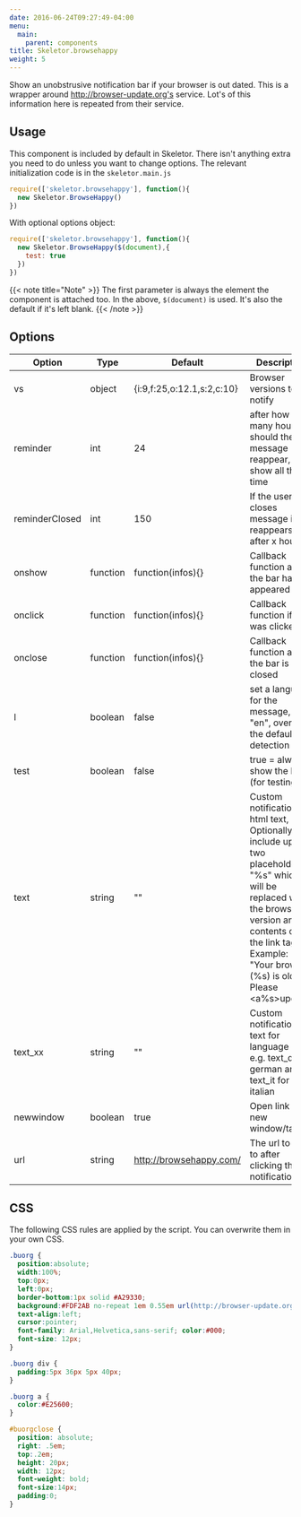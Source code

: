 ```yaml
---
date: 2016-06-24T09:27:49-04:00
menu:
  main:
    parent: components
title: Skeletor.browsehappy
weight: 5
---
```


Show an unobstrusive notification bar if your browser is out dated. This is a wrapper around http://browser-update.org's service. Lot's of this information here is repeated from their service.

## Usage

This component is included by default in Skeletor. There isn't anything extra you need to do unless you want to change options. The relevant initialization code is in the `skeletor.main.js`

```javascript
require(['skeletor.browsehappy'], function(){
  new Skeletor.BrowseHappy()
})
```
With optional options object:

```javascript
require(['skeletor.browsehappy'], function(){
  new Skeletor.BrowseHappy($(document),{
    test: true
  })
})
```

{{< note title="Note" >}}
The first parameter is always the element the component is attached too. In the above, `$(document)` is used. It's also the default if it's left blank.
{{< /note >}}

## Options

|Option|Type|Default|Description|
|---|---|---|---|
|vs|object|{i:9,f:25,o:12.1,s:2,c:10}|Browser versions to notify|
|reminder|int|24|after how many hours should the message reappear, 0 = show all the time|
|reminderClosed|int|150|If the user closes message it reappears after x hours|
|onshow|function|function(infos){}|Callback function after the bar has appeared|
|onclick|function|function(infos){}|Callback function if bar was clicked|
|onclose|function|function(infos){}|Callback function after the bar is closed|
|l|boolean|false|set a language for the message, e.g. "en", overrides the default detection|
|test|boolean|false|true = always show the bar (for testing)|
|text|string|""|Custom notification html text,  Optionally include up to two placeholders "%s" which will be replaced with the browser version and contents of the link tag. Example: "Your browser (%s) is old.  Please <a%s>update</a>"   |
|text_xx|string|""|Custom notification text for language "xx", e.g. text_de for german and text_it for italian |
|newwindow|boolean|true|Open link in new window/tab|
|url|string|http://browsehappy.com/|The url to go to after clicking the notification|


## CSS

The following CSS rules are applied by the script. You can overwrite them in your own CSS.

```CSS
.buorg {
  position:absolute;
  width:100%;
  top:0px;
  left:0px;
  border-bottom:1px solid #A29330;
  background:#FDF2AB no-repeat 1em 0.55em url(http://browser-update.org/img/dialog-warning.gif);
  text-align:left;
  cursor:pointer;
  font-family: Arial,Helvetica,sans-serif; color:#000;
  font-size: 12px;
}

.buorg div {
  padding:5px 36px 5px 40px;
}

.buorg a {
  color:#E25600;
}

#buorgclose {
  position: absolute;
  right: .5em;
  top:.2em;
  height: 20px;
  width: 12px;
  font-weight: bold;
  font-size:14px;
  padding:0;
}
```